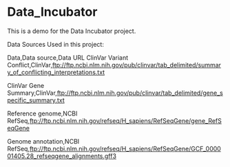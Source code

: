# Data_Incubator
This is a demo for the Data Incubator project.

Data Sources Used in this project:

Data,Data source,Data URL
ClinVar Variant Conflict,ClinVar,ftp://ftp.ncbi.nlm.nih.gov/pub/clinvar/tab_delimited/summary_of_conflicting_interpretations.txt

ClinVar Gene Summary,ClinVar,ftp://ftp.ncbi.nlm.nih.gov/pub/clinvar/tab_delimited/gene_specific_summary.txt

Reference genome,NCBI RefSeq,ftp://ftp.ncbi.nlm.nih.gov/refseq/H_sapiens/RefSeqGene/gene_RefSeqGene

Genome annotation,NCBI RefSeq,ftp://ftp.ncbi.nlm.nih.gov/refseq/H_sapiens/RefSeqGene/GCF_000001405.28_refseqgene_alignments.gff3


